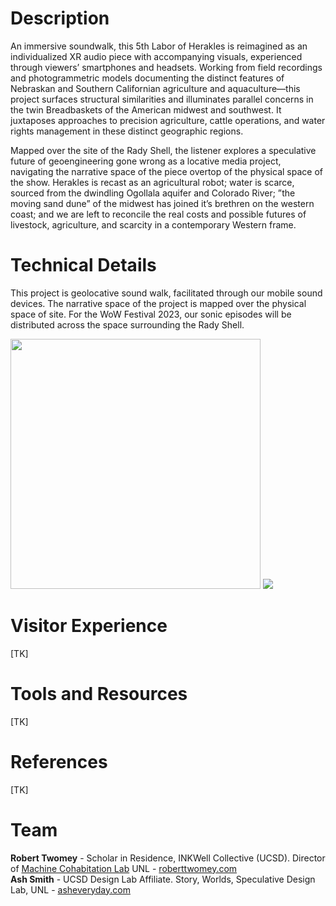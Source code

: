 # Description

An immersive soundwalk, this 5th Labor of Herakles is reimagined as an individualized XR audio piece with accompanying visuals, experienced through viewers’ smartphones and headsets. Working from field recordings and photogrammetric models documenting the distinct features of Nebraskan and Southern Californian agriculture and aquaculture—this project surfaces structural similarities and illuminates parallel concerns in the twin Breadbaskets of the American midwest and southwest. It juxtaposes approaches to precision agriculture, cattle operations, and water rights management in these distinct geographic regions.

Mapped over the site of the Rady Shell, the listener explores a speculative future of geoengineering gone wrong as a locative media project, navigating the narrative space of the piece overtop of the physical space of the show. Herakles is recast as an agricultural robot; water is scarce, sourced from the dwindling Ogollala aquifer and Colorado River; ”the moving sand dune” of the midwest has joined it’s brethren on the western coast; and we are left to reconcile the real costs and possible futures of livestock, agriculture, and scarcity in a contemporary Western frame.

# Technical Details

This project is geolocative sound walk, facilitated through our mobile sound devices. The narrative space of the project is mapped over the physical space of site. For the WoW Festival 2023, our sonic episodes will be distributed across the space surrounding the Rady Shell. 

<img src="https://user-images.githubusercontent.com/1598545/192683154-85e10cc2-c29a-47d1-b72d-335654a83746.png" width=400>

<img src="https://images-ext-1.discordapp.net/external/d4tL0LMjfGfyNcwiaZd0toZ2AdHnOxTnB33gzXTELM8/https/lajollaplayhouse.org/wowfestival2022/wp-content/uploads/Embarcadero-Marina-Park-South-Map-pdf-1200x927.jpg">

# Visitor Experience
[TK]

# Tools and Resources
[TK]

# References
[TK]

# Team
**Robert Twomey** - Scholar in Residence, INKWell Collective (UCSD). Director of [Machine Cohabitation Lab](http://cohab-lab.net) UNL - [roberttwomey.com](https://roberttwomey.com)<br>
**Ash Smith** - UCSD Design Lab Affiliate. Story, Worlds, Speculative Design Lab, UNL - [asheveryday.com](https://asheveryday.com/)<br>
